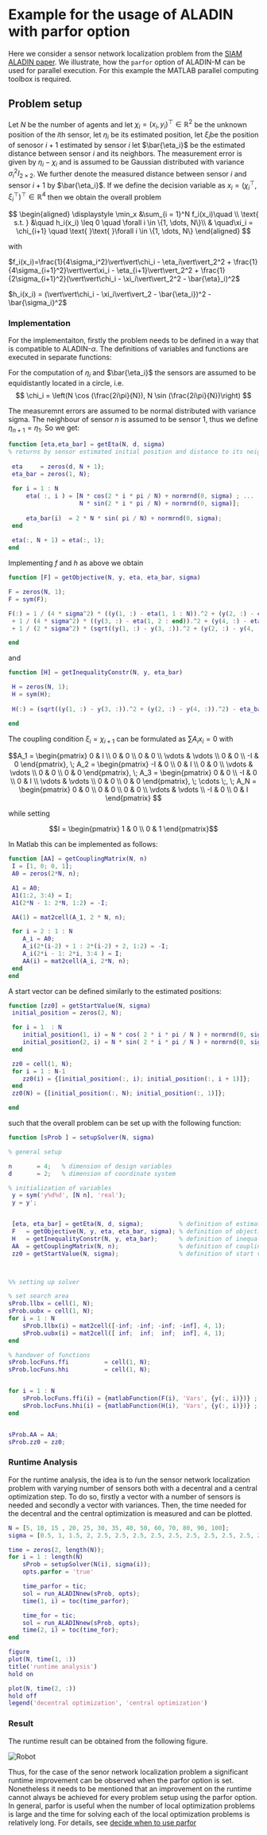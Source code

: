 # Example for the usage of ALADIN with parfor option
Here we consider a sensor network localization problem from the [SIAM ALADIN paper](https://www.researchgate.net/publication/299465495_An_Augmented_Lagrangian_Based_Algorithm_for_Distributed_NonConvex_Optimization). We illustrate, how the `parfor` option of ALADIN-M can be used for parallel execution. For this example the MATLAB parallel computing toolbox is required.

## Problem setup

Let $N$ be the number of agents and let $\chi_i =(x_i,y_i)^\top \in \mathbb{R}^2$ be the unknown position of the $i$th sensor, let $\eta_i$ be its estimated position, let $\xi_i$be the position of senosor $i+1$ estimated by sensor $i$ let $\bar{\eta_i}$ be the estimated distance between sensor $i$ and its neighbors. The measurement error is given by $\eta_i - \chi_i$ and is assumed to be Gaussian distributed with variance $\sigma_i^2 I_{2 \times 2}$. We further denote the measured distance between sensor $i$ and sensor $i + 1$ by $\bar{\eta_i}$. If we define the decision variable as $x_i = (\chi_i^\top, \xi_i^\top)^\top \in \mathbb{R}^4$ then we obtain the overall problem

$$
\begin{aligned}
\displaystyle \min_x &\sum_{i = 1}^N f_i(x_i)\quad  \\
\text{ s.t. } &\quad h_i(x_i) \leq 0 \quad \forall i \in \{1, \dots, N\}\\
& \quad\xi_i = \chi_{i+1}  \quad \text{ }\text{ }\forall i \in \{1, \dots, N\}
\end{aligned}
$$

with 
  
$f_i(x_i)=\frac{1}{4\sigma_i^2}\vert\vert\chi_i - \eta_i\vert\vert_2^2 + \frac{1}{4\sigma_{i+1}^2}\vert\vert\xi_i - \eta_{i+1}\vert\vert_2^2 + \frac{1}{2\sigma_{i+1}^2}(\vert\vert\chi_i - \xi_i\vert\vert_2^2  - \bar{\eta}_i)^2$

$h_i(x_i) = (\vert\vert\chi_i - \xi_i\vert\vert_2 - \bar{\eta_i})^2 - \bar{\sigma_i}^2$   


### Implementation

For the implementaiton, firstly the problem needs to be defined in a way that is compatible to ALADIN-$\alpha$. The definitions of variables and functions are executed in separate functions:

For the computation of $\eta_i$ and $\bar{\eta_i}$ the sensors are assumed to be equidistantly located in a circle, i.e.
$$
\chi_i = \left(N \cos (\frac{2i\pi}{N}), N \sin (\frac{2i\pi}{N})\right)
$$

 The measuremnt errors are assumed to be normal distributed with variance sigma. The neighbour of sensor $n$ is assumed to be sensor $1$, thus we define $\eta_{n+1} = \eta_1$. So we get:
```matlab
function [eta,eta_bar] = getEta(N, d, sigma)
% returns by sensor estimated initial position and distance to its neighbours
 
 eta     = zeros(d, N + 1);
 eta_bar = zeros(1, N);
 
 for i = 1 : N
     eta( :, i ) = [N * cos(2 * i * pi / N) + normrnd(0, sigma) ; ...
                    N * sin(2 * i * pi / N) + normrnd(0, sigma)];
     
     eta_bar(i)  = 2 * N * sin( pi / N) + normrnd(0, sigma);
 end
 
 eta(:, N + 1) = eta(:, 1);
end
```
Implementing $f$ and $h$ as above we obtain
```matlab
function [F] = getObjective(N, y, eta, eta_bar, sigma)

F = zeros(N, 1);
F = sym(F);

F(:) = 1 / (4 * sigma^2) * ((y(1, :) - eta(1, 1 : N)).^2 + (y(2, :) - eta(2, 1 : N)).^2) ...
 + 1 / (4 * sigma^2) * ((y(3, :) - eta(1, 2 : end)).^2 + (y(4, :) - eta(2, 2 : end)).^2) ...
 + 1 / (2 * sigma^2) * (sqrt((y(1, :) - y(3, :)).^2 + (y(2, :) - y(4, :)).^2) - eta_bar(:)').^2;

end
```

and
```matlab
function [H] = getInequalityConstr(N, y, eta_bar)

 H = zeros(N, 1);
 H = sym(H);
 
 H(:) = (sqrt((y(1, :) - y(3, :)).^2 + (y(2, :) - y(4, :)).^2) - eta_bar(:)').^2;

end

```

The coupling condition $\xi_i = \chi_{i+1}$ can be formulated as $\sum A_ix_i = 0$ with 

$$A_1 = \begin{pmatrix} 0 & I \\
 0 & 0 \\
 0 & 0 \\
 \vdots & \vdots \\
 0 & 0 \\
 -I & 0
 \end{pmatrix}, \;
A_2 = \begin{pmatrix} -I & 0 \\
 0 & I \\
 0 & 0 \\
 \vdots & \vdots \\
 0 & 0 \\
 0 & 0
 \end{pmatrix}, \;
A_3 = \begin{pmatrix} 0 & 0 \\
 -I & 0 \\
 0 & I \\
 \vdots & \vdots \\
 0 & 0 \\
 0 & 0
 \end{pmatrix}, \; \cdots \;,  \;
A_N = \begin{pmatrix} 0 & 0 \\
 0 & 0 \\
 0 & 0 \\
 \vdots & \vdots \\
 -I & 0 \\
 0 & I
 \end{pmatrix}
 $$

while setting 

$$I = \begin{pmatrix} 1 & 0 \\ 0 & 1 \end{pmatrix}$$

In Matlab this can be implemented as follows:

```matlab
function [AA] = getCouplingMatrix(N, n)
 I = [1, 0; 0, 1];
 A0 = zeros(2*N, n);

 A1 = A0;
 A1(1:2, 3:4) = I;
 A1(2*N - 1: 2*N, 1:2) = -I;

 AA(1) = mat2cell(A_1, 2 * N, n);

 for i = 2 : 1 : N
    A_i = A0;
    A_i(2*(i-2) + 1 : 2*(i-2) + 2, 1:2) = -I;
    A_i(2*i - 1: 2*i, 3:4 ) = I;
    AA(i) = mat2cell(A_i, 2*N, n);
 end
end
```

A start vector can be defined similarly to the estimated positions:

```matlab
function [zz0] = getStartValue(N, sigma)
 initial_position = zeros(2, N);

 for i = 1  : N
    initial_position(1, i) = N * cos( 2 * i * pi / N ) + normrnd(0, sigma);
    initial_position(2, i) = N * sin( 2 * i * pi / N ) + normrnd(0, sigma);
 end

 zz0 = cell(1, N);
 for i = 1 : N-1
    zz0(i) = {[initial_position(:, i); initial_position(:, i + 1)]};
 end
 zz0(N) = {[initial_position(:, N); initial_position(:, 1)]};

end
```

such that the overall problem can be set up  with the following function:


```matlab
function [sProb ] = setupSolver(N, sigma)

% general setup

n       = 4;   % dimension of design variables          
d       = 2;   % dimension of coordinate system 

% initialization of variables
 y = sym('y%d%d', [N n], 'real');
 y = y';


 [eta, eta_bar] = getEta(N, d, sigma);          % definition of estimated initial positions
 F   = getObjective(N, y, eta, eta_bar, sigma); % definition of objective functions
 H   = getInequalityConstr(N, y, eta_bar);      % definition of inequality constraint
 AA  = getCouplingMatrix(N, n);                 % definition of coupling matrix
 zz0 = getStartValue(N, sigma);                 % definition of start value for optimization



%% setting up solver

% set search area
sProb.llbx = cell(1, N);
sProb.uubx = cell(1, N);
for i = 1 : N
    sProb.llbx(i) = mat2cell([-inf; -inf; -inf; -inf], 4, 1);
    sProb.uubx(i) = mat2cell([ inf;  inf;  inf;  inf], 4, 1);
end

% handover of functions
sProb.locFuns.ffi          = cell(1, N);
sProb.locFuns.hhi          = cell(1, N);


for i = 1 : N
    sProb.locFuns.ffi(i) = {matlabFunction(F(i), 'Vars', {y(:, i)})} ;
    sProb.locFuns.hhi(i) = {matlabFunction(H(i), 'Vars', {y(:, i)})} ;
end


sProb.AA = AA;
sProb.zz0 = zz0;


```
### Runtime Analysis
For the runtime analysis, the idea is to ŕun the sensor network localization problem with varying number of sensors both with a decentral and a central optimization step. To do so, firstly a vector with a number of sensors is needed  and secondly a vector with variances. Then, the time needed for the decentral and the central optimization is measured and can be plotted. 
```matlab
N = [5, 10, 15 , 20, 25, 30, 35, 40, 50, 60, 70, 80, 90, 100];
sigma = [0.5, 1, 1.5, 2, 2.5, 2.5, 2.5, 2.5, 2.5, 2.5, 2.5, 2.5, 2.5, 2.5];

time = zeros(2, length(N));
for i = 1 : length(N)
    sProb = setupSolver(N(i), sigma(i));
    opts.parfor = 'true' 

    time_parfor = tic;
    sol = run_ALADINnew(sProb, opts);
    time(1, i) = toc(time_parfor);

    time_for = tic;
    sol = run_ALADINnew(sProb, opts);
    time(2, i) = toc(time_for);
end

figure 
plot(N, time(1, :))
title('runtime analysis')
hold on

plot(N, time(2, :))
hold off
legend('decentral optimization', 'central optimization')

```
### Result
The runtime result can be obtained from the following figure. 

 ![Robot](./figures/run_time_comparison.png)

Thus, for the case of the senor network localization problem a significant runtime improvement can be observed when the parfor option is set. Nonetheless it needs to be mentioned that an improvement on the runtime cannot always be achieved for every problem setup using the parfor option. In general, parfor is useful when the number of local optimization problems is large and the time for solving each of the local  optimization problems is relatively long. For details, see [decide when to use parfor](https://de.mathworks.com/help/parallel-computing/decide-when-to-use-parfor.html;jsessionid=4c67399db5b15c1b7951a965e1c7)